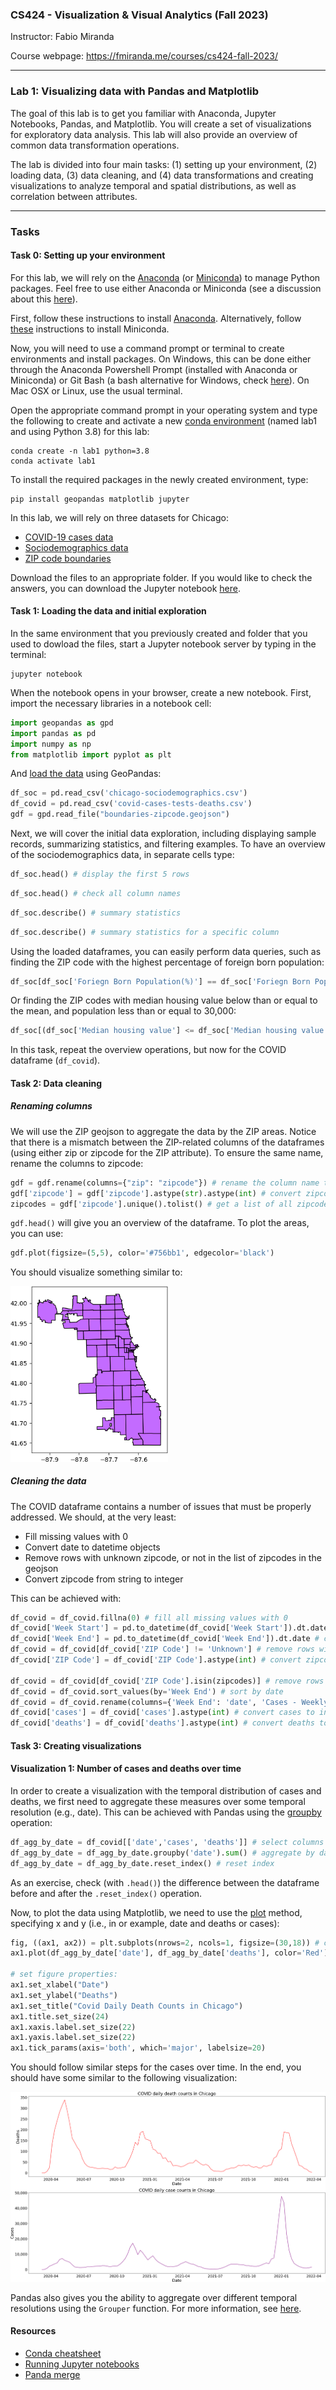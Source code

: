### CS424 - Visualization & Visual Analytics (Fall 2023)

Instructor: Fabio Miranda

Course webpage: https://fmiranda.me/courses/cs424-fall-2023/

---

### Lab 1: Visualizing data with Pandas and Matplotlib

The goal of this lab is to get you familiar with Anaconda, Jupyter Notebooks, Pandas, and Matplotlib. You will create a set of visualizations for exploratory data analysis. This lab will also provide an overview of common data transformation operations.

The lab is divided into four main tasks: (1) setting up your environment, (2) loading data, (3) data cleaning, and (4) data transformations and creating visualizations to analyze temporal and spatial distributions, as well as correlation between attributes.

---

### Tasks

#### Task 0: Setting up your environment

For this lab, we will rely on the [Anaconda](https://www.anaconda.com/) (or [Miniconda](https://docs.conda.io/projects/miniconda/en/latest/#)) to manage Python packages. Feel free to use either Anaconda or Miniconda (see a discussion about this [here](https://docs.conda.io/projects/conda/en/stable/user-guide/install/download.html#anaconda-or-miniconda)).

First, follow these instructions to install [Anaconda](https://docs.anaconda.com/free/anaconda/install/index.html). Alternatively, follow [these](https://docs.conda.io/projects/miniconda/en/latest/miniconda-install.html) instructions to install Miniconda.

Now, you will need to use a command prompt or terminal to create environments and install packages. On Windows, this can be done either through the Anaconda Powershell Prompt (installed with Anaconda or Miniconda) or Git Bash (a bash alternative for Windows, check [here](https://gitforwindows.org/)). On Mac OSX or Linux, use the usual terminal.

Open the appropriate command prompt in your operating system and type the following to create and activate a new [conda environment](https://docs.conda.io/projects/conda/en/latest/user-guide/concepts/environments.html) (named lab1 and using Python 3.8) for this lab:


```console
conda create -n lab1 python=3.8
conda activate lab1
```

To install the required packages in the newly created environment, type:

```console
pip install geopandas matplotlib jupyter
```

In this lab, we will rely on three datasets for Chicago:

* [COVID-19 cases data](covid-cases-tests-deaths.csv)
* [Sociodemographics data](chicago-sociodemographics.csv)
* [ZIP code boundaries](boundaries-zipcode.geojson)

Download the files to an appropriate folder. If you would like to check the answers, you can download the Jupyter notebook [here](lab-1.ipynb).

#### Task 1: Loading the data and initial exploration

In the same environment that you previously created and folder that you used to dowload the files, start a Jupyter notebook server by typing in the terminal:

```console
jupyter notebook
```

When the notebook opens in your browser, create a new notebook. First, import the necessary libraries in a notebook cell:

```python
import geopandas as gpd
import pandas as pd
import numpy as np
from matplotlib import pyplot as plt
```

And [load the data](https://geopandas.org/en/stable/docs/user_guide/io.html) using GeoPandas:
```python
df_soc = pd.read_csv('chicago-sociodemographics.csv')
df_covid = pd.read_csv('covid-cases-tests-deaths.csv')
gdf = gpd.read_file("boundaries-zipcode.geojson")
```

Next, we will cover the initial data exploration, including displaying sample records, summarizing statistics, and filtering examples. To have an overview of the sociodemographics data, in separate cells type:

```python
df_soc.head() # display the first 5 rows
```

```python
df_soc.head() # check all column names
```

```python
df_soc.describe() # summary statistics
```

```python
df_soc.describe() # summary statistics for a specific column
```

Using the loaded dataframes, you can easily perform data queries, such as finding the ZIP code with the highest percentage of foreign born population:

```python
df_soc[df_soc['Foriegn Born Population(%)'] == df_soc['Foriegn Born Population(%)'].max()] 
```

Or finding the ZIP codes with median housing value below than or equal to the mean, and population less than or equal to 30,000:
```python
df_soc[(df_soc['Median housing value'] <= df_soc['Median housing value'].mean()) & (df_soc['Population'] <= 30000)][['zipcode', 'Median housing value', 'Population']] 
```

In this task, repeat the overview operations, but now for the COVID dataframe (`df_covid`).

#### Task 2: Data cleaning

##### Renaming columns
We will use the ZIP geojson to aggregate the data by the ZIP areas. Notice that there is a mismatch between the ZIP-related columns of the dataframes (using either zip or zipcode for the ZIP attribute). To ensure the same name, rename the columns to zipcode:

```python
gdf = gdf.rename(columns={"zip": "zipcode"}) # rename the column name to match the other dataframe
gdf['zipcode'] = gdf['zipcode'].astype(str).astype(int) # convert zipcode from string to integer
zipcodes = gdf['zipcode'].unique().tolist() # get a list of all zipcodes
```

`gdf.head()` will give you an overview of the dataframe. To plot the areas, you can use:

```python
gdf.plot(figsize=(5,5), color='#756bb1', edgecolor='black')
```

You should visualize something similar to:

<img src="vis-1.png" alt="Visualization 1" width="50%"/>

##### Cleaning the data
The COVID dataframe contains a number of issues that must be properly addressed. We should, at the very least:
* Fill missing values with 0
* Convert date to datetime objects
* Remove rows with unknown zipcode, or not in the list of zipcodes in the geojson
* Convert zipcode from string to integer

This can be achieved with:

```python
df_covid = df_covid.fillna(0) # fill all missing values with 0
df_covid['Week Start'] = pd.to_datetime(df_covid['Week Start']).dt.date # convert date to datetime object
df_covid['Week End'] = pd.to_datetime(df_covid['Week End']).dt.date # convert date to datetime object
df_covid = df_covid[df_covid['ZIP Code'] != 'Unknown'] # remove rows with unknown zipcode
df_covid['ZIP Code'] = df_covid['ZIP Code'].astype(int) # convert zipcode from string to integer

df_covid = df_covid[df_covid['ZIP Code'].isin(zipcodes)] # remove rows with zipcode not in the list of zipcodes in the geojson file
df_covid = df_covid.sort_values(by='Week End') # sort by date
df_covid = df_covid.rename(columns={'Week End': 'date', 'Cases - Weekly': 'cases', 'Deaths - Weekly': 'deaths', 'ZIP Code': 'zipcode'}) # rename columns
df_covid['cases'] = df_covid['cases'].astype(int) # convert cases to integer
df_covid['deaths'] = df_covid['deaths'].astype(int) # convert deaths to integer
```

#### Task 3: Creating visualizations

#### Visualization 1: Number of cases and deaths over time

In order to create a visualization with the temporal distribution of cases and deaths, we first need to aggregate these measures over some temporal resolution (e.g., date). This can be achieved with Pandas using the [groupby](https://pandas.pydata.org/docs/reference/api/pandas.DataFrame.groupby.html) operation:

```python
df_agg_by_date = df_covid[['date','cases', 'deaths']] # select columns
df_agg_by_date = df_agg_by_date.groupby('date').sum() # aggregate by date
df_agg_by_date = df_agg_by_date.reset_index() # reset index
```

As an exercise, check (with `.head()`) the difference between the dataframe before and after the `.reset_index()` operation.

Now, to plot the data using Matplotlib, we need to use the [plot](https://matplotlib.org/stable/api/_as_gen/matplotlib.pyplot.plot.html) method, specifying x and y (i.e., in or example, date and deaths or cases):

```python
fig, ((ax1, ax2)) = plt.subplots(nrows=2, ncols=1, figsize=(30,18)) # create a figure with 2 subplots
ax1.plot(df_agg_by_date['date'], df_agg_by_date['deaths'], color='Red')

# set figure properties:
ax1.set_xlabel("Date")
ax1.set_ylabel("Deaths")
ax1.set_title("Covid Daily Death Counts in Chicago")
ax1.title.set_size(24)
ax1.xaxis.label.set_size(22)
ax1.yaxis.label.set_size(22)
ax1.tick_params(axis='both', which='major', labelsize=20)
```

You should follow similar steps for the cases over time. In the end, you should have some similar to the following visualization:

<img src="vis-2.png" alt="Visualization 2" width="100%"/>

Pandas also gives you the ability to aggregate over different temporal resolutions using the `Grouper` function. For more information, see [here](https://pandas.pydata.org/docs/reference/api/pandas.Grouper.html).

#### Resources

* [Conda cheatsheet](https://conda.io/projects/conda/en/latest/_downloads/843d9e0198f2a193a3484886fa28163c/conda-cheatsheet.pdf)
* [Running Jupyter notebooks](https://docs.jupyter.org/en/latest/running.html)
* [Panda merge](https://pandas.pydata.org/docs/reference/api/pandas.DataFrame.merge.html)
